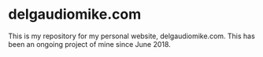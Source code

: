 # delgaudiomike.com
This is my repository for my personal website, delgaudiomike.com. This has been an ongoing project of mine since June 2018.
